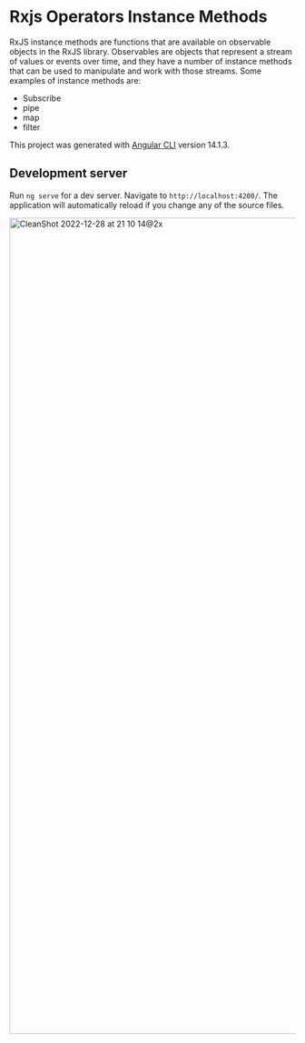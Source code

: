 # Rxjs Operators Instance Methods

RxJS instance methods are functions that are available on observable objects in the RxJS library.
Observables are objects that represent a stream of values or events over time, and they have a number of instance methods that can be used to manipulate and work with those streams. 
Some examples of instance methods are: 
* Subscribe
* pipe
* map
* filter

This project was generated with [Angular CLI](https://github.com/angular/angular-cli) version 14.1.3.

## Development server

Run `ng serve` for a dev server. Navigate to `http://localhost:4200/`. The application will automatically reload if you change any of the source files.


<img width="1436" alt="CleanShot 2022-12-28 at 21 10 14@2x" src="https://user-images.githubusercontent.com/29388285/209872526-64996e77-886f-4d2b-b030-3c0f64b8328e.png">
